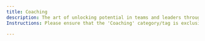 ```yaml
---
title: Coaching
description: The art of unlocking potential in teams and leaders through guidance rather than directives.
Instructions: Please ensure that the 'Coaching' category/tag is exclusively applied to content that focuses on the art of unlocking potential in teams and leaders through guidance rather than directives.

---
```


